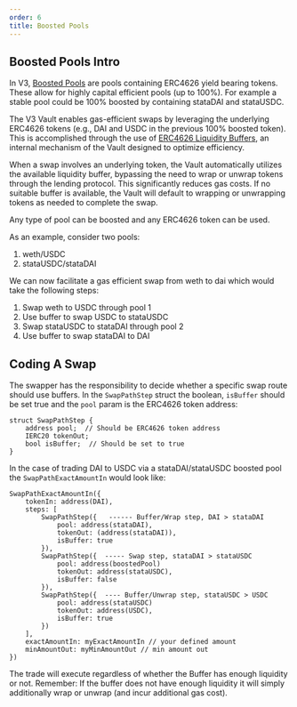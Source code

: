 ```yaml
---
order: 6
title: Boosted Pools
---
```


## Boosted Pools Intro

In V3, [Boosted Pools](/concepts/explore-available-balancer-pools/boosted-pool.md) are pools containing ERC4626 yield bearing tokens. These allow for highly capital efficient pools (up to 100%). For example a stable pool could be 100% boosted by containing stataDAI and stataUSDC.

The V3 Vault enables gas-efficient swaps by leveraging the underlying ERC4626 tokens (e.g., DAI and USDC in the previous 100% boosted token). This is accomplished through the use of [ERC4626 Liquidity Buffers](/concepts/vault/buffer.md), an internal mechanism of the Vault designed to optimize efficiency.

When a swap involves an underlying token, the Vault automatically utilizes the available liquidity buffer, bypassing the need to wrap or unwrap tokens through the lending protocol. This significantly reduces gas costs. If no suitable buffer is available, the Vault will default to wrapping or unwrapping tokens as needed to complete the swap.

Any type of pool can be boosted and any ERC4626 token can be used.

As an example, consider two pools:
1. weth/USDC
2. stataUSDC/stataDAI

We can now facilitate a gas efficient swap from weth to dai which would take the following steps:
1. Swap weth to USDC through pool 1
2. Use buffer to swap USDC to stataUSDC
3. Swap stataUSDC to stataDAI through pool 2
4. Use buffer to swap stataDAI to DAI

## Coding A Swap

The swapper has the responsibility to decide whether a specific swap route should use buffers. In the `SwapPathStep` struct the boolean, `isBuffer` should be set true and the `pool` param is the ERC4626 token address:

``` solidity
struct SwapPathStep {
    address pool;  // Should be ERC4626 token address
    IERC20 tokenOut;
    bool isBuffer;  // Should be set to true
}
```

In the case of trading DAI to USDC via a stataDAI/stataUSDC boosted pool the `SwapPathExactAmountIn` would look like:

```solidity
SwapPathExactAmountIn({
    tokenIn: address(DAI),
    steps: [
        SwapPathStep({   ------ Buffer/Wrap step, DAI > stataDAI
            pool: address(stataDAI),
            tokenOut: (address(stataDAI)),
            isBuffer: true
        }),
        SwapPathStep({  ----- Swap step, stataDAI > stataUSDC
            pool: address(boostedPool)
            tokenOut: address(stataUSDC),
            isBuffer: false
        }),
        SwapPathStep({  ---- Buffer/Unwrap step, stataUSDC > USDC
            pool: address(stataUSDC)
            tokenOut: address(USDC),
            isBuffer: true
        })
    ],
    exactAmountIn: myExactAmountIn // your defined amount
    minAmountOut: myMinAmountOut // min amount out
})
```

The trade will execute regardless of whether the Buffer has enough liquidity or not. Remember: If the buffer does not have enough liquidity it will simply additionally wrap or unwrap (and incur additional gas cost).

